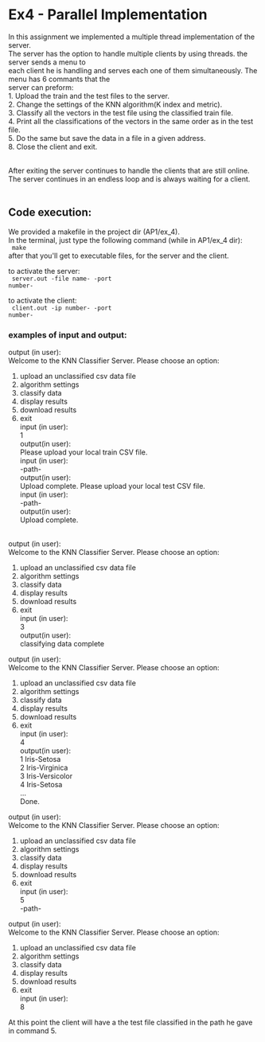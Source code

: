 <h1>Ex4 - Parallel Implementation</h1>
In this assignment we implemented a multiple thread implementation of the server.<br /> 
The server has the option to handle multiple clients by using threads. the server sends a menu to<br /> 
each client he is handling and serves each one of them simultaneously. The menu has 6 commants that the <br />
server can preform:<br />
1. Upload the train and the test files to the server. <br />
2. Change the settings of the KNN algorithm(K index and metric).<br />
3. Classify all the vectors in the test file using the classified train file.<br />
4. Print all the classifications of the vectors in the same order as in the test file. <br />
5. Do the same but save the data in a file in a given address.<br />
8. Close the client and exit.<br /><br />

After exiting the server continues to handle the clients that are still online.<br />
The server continues in an endless loop and is always waiting for a client.<br /><br />

<h2>Code execution:</h2>
We provided a makefile in the project dir (AP1/ex_4). <br/>
In the terminal, just type the following command (while in AP1/ex_4 dir):<br />
<code> make </code><br />
after that you'll get to executable files, for the server and the client.<br />

to activate the server:<br />
<code> server.out -file name- -port number- </code><br />

to activate the client:<br />
<code> client.out -ip number- -port number- </code><br />


<h3> examples of input and output: </h3>

output (in user):<br />
Welcome to the KNN Classifier Server. Please choose an option:<br />
1. upload an unclassified csv data file<br />
2. algorithm settings<br />
3. classify data<br />
4. display results<br />
5. download results<br />
8. exit<br />
input (in user):<br />
1<br />
output(in user):<br />
Please upload your local train CSV file. <br />
input (in user):<br />
-path-<br />
output(in user):<br />
Upload complete.
Please upload your local test CSV file. <br />
input (in user):<br />
-path-<br />
output(in user):<br />
Upload complete.<br /><br />

output (in user):<br />
Welcome to the KNN Classifier Server. Please choose an option:<br />
1. upload an unclassified csv data file<br />
2. algorithm settings<br />
3. classify data<br />
4. display results<br />
5. download results<br />
8. exit<br />
input (in user):<br />
3<br />
output(in user):<br />
classifying data complete<br />

output (in user):<br />
Welcome to the KNN Classifier Server. Please choose an option:<br />
1. upload an unclassified csv data file<br />
2. algorithm settings<br />
3. classify data<br />
4. display results<br />
5. download results<br />
8. exit<br />
input (in user):<br />
4<br />
output(in user):<br />
1  Iris-Setosa<br />
2  Iris-Virginica<br />
3  Iris-Versicolor<br />
4  Iris-Setosa<br />
...<br />
Done.<br />

output (in user):<br />
Welcome to the KNN Classifier Server. Please choose an option:<br />
1. upload an unclassified csv data file<br />
2. algorithm settings<br />
3. classify data<br />
4. display results<br />
5. download results<br />
8. exit<br />
input (in user):<br />
5<br />
-path-<br />

output (in user):<br />
Welcome to the KNN Classifier Server. Please choose an option:<br />
1. upload an unclassified csv data file<br />
2. algorithm settings<br />
3. classify data<br />
4. display results<br />
5. download results<br />
8. exit<br />
input (in user):<br />
8<br />

At this point the client will have a the test file classified in the path he gave in command 5.<br /> 
